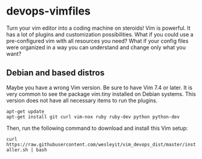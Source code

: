 devops-vimfiles
===============
Turn your vim editor into a coding machine on steroids!
Vim is powerful. It has a lot of plugins and customization possibilities. What if you could use a pre-configured vim with all resources you need? What if your config files were organized in a way you can understand and change only what you want?

Debian and based distros
------------------------
Maybe you have a wrong Vim version. Be sure to have Vim 7.4 or later.
It is very common to see the package vim.tiny installed on Debian systems.
This version does not have all necessary items to run the plugins.

```
apt-get update
apt-get install git curl vim-nox ruby ruby-dev python python-dev
```

Then, run the following command to download and install this Vim setup:

`curl https://raw.githubusercontent.com/wesleyit/vim_devops_dist/master/installer.sh | bash`

